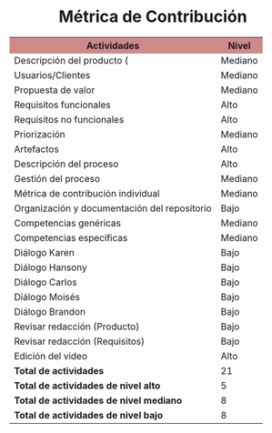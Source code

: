 ﻿<center><h1>Métrica de Contribución</h1></center>

<table align=center>  
   <tr>  
      <th bgcolor="#D18888" >Actividades</th>  
      <th bgcolor="#D18888" >Nivel</th>  
   </tr> 
    <tr>  
      <td>Descripción del producto (</td>  
       <td>Mediano</td>  
   </tr> 
   <tr>  
      <td>Usuarios/Clientes</td>  
       <td>Mediano</td>  
   </tr> 
   <tr>  
      <td>Propuesta de valor</td>  
       <td>Mediano</td>  
   </tr> 
    <tr>  
      <td>Requisitos funcionales</td>  
      <td>Alto</td>  
   </tr> 
    <tr>  
      <td>Requisitos no funcionales</td>  
       <td>Alto</td>  
   </tr> 
   <tr>  
      <td>Priorización</td>  
       <td>Mediano</td>  
   </tr> 
    <tr>  
      <td>Artefactos</td>  
       <td>Alto</td>  
   </tr> 
     <tr>  
      <td>Descripción del proceso</td>  
        <td>Alto</td>  
   </tr> 
    <tr>  
      <td>Gestión del proceso</td> 
      <td>Mediano </td>   
   </tr> 
    <tr>  
      <td>Métrica de contribución individual</td> 
      <td>Mediano</td>   
   </tr> 
   <tr>  
      <td>Organización y documentación del repositorio</td>  
       <td>Bajo</td>  
   </tr> 
   <tr>  
      <td>Competencias genéricas</td>  
       <td>Mediano</td>  
   </tr> 
    <tr>  
      <td>Competencias específicas</td>  
       <td>Mediano</td>  
   </tr> 
   <tr>  
      <td>Diálogo Karen</td>  
       <td>Bajo</td>  
   </tr> 
    <tr>  
      <td>Diálogo Hansony</td>  
       <td>Bajo</td>  
   </tr> 
    <tr>  
      <td>Diálogo Carlos</td>  
       <td>Bajo</td>  
   </tr> 
    <tr>  
      <td>Diálogo Moisés</td>  
       <td>Bajo</td>  
   </tr> 
    <tr>  
      <td>Diálogo Brandon</td>  
       <td>Bajo</td>  
   </tr> 
     <tr>  
      <td>Revisar redacción (Producto)</td>  
       <td>Bajo</td>  
   </tr> 
    <tr>  
      <td>Revisar redacción (Requisitos)</td>  
       <td>Bajo</td>  
   </tr> 
    <tr>  
      <td>Edición del video</td>  
       <td>Alto</td>  
   </tr> 
    <tr>  
      <td><strong>Total de actividades</strong></td>  
       <td>21</td>  
   </tr> 
   <tr>  
      <td><strong>Total de actividades de nivel alto</strong></td>  
       <td>5</td>  
   </tr> 
   <tr>  
      <td><strong>Total de actividades de nivel mediano</strong></td>  
       <td>8</td>  
   </tr>
    <tr>  
      <td><strong>Total de actividades de nivel bajo</strong></td>  
       <td>8</td>  
   </tr>  
  </table>
<!--stackedit_data:
eyJoaXN0b3J5IjpbLTE5MTc3MDQ4NTMsMzA1MTE0MjE5XX0=
-->